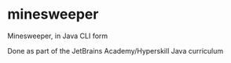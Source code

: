 # minesweeper
Minesweeper, in Java CLI form

Done as part of the JetBrains Academy/Hyperskill Java curriculum

